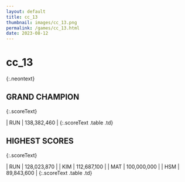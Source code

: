 ```yaml
---
layout: default
title: cc_13
thumbnail: images/cc_13.png
permalink: /games/cc_13.html
date: 2023-08-12
---
```


# cc_13 
{:.neontext}

## GRAND CHAMPION
{:.scoreText}

| RUN | 138,382,460 | 
{:.scoreText .table .td}

## HIGHEST SCORES
{:.scoreText}

| RUN | 128,023,870 | 
| KIM | 112,687,100 | 
| MAT | 100,000,000 | 
| HSM | 89,843,600 | 
{:.scoreText .table .td}
